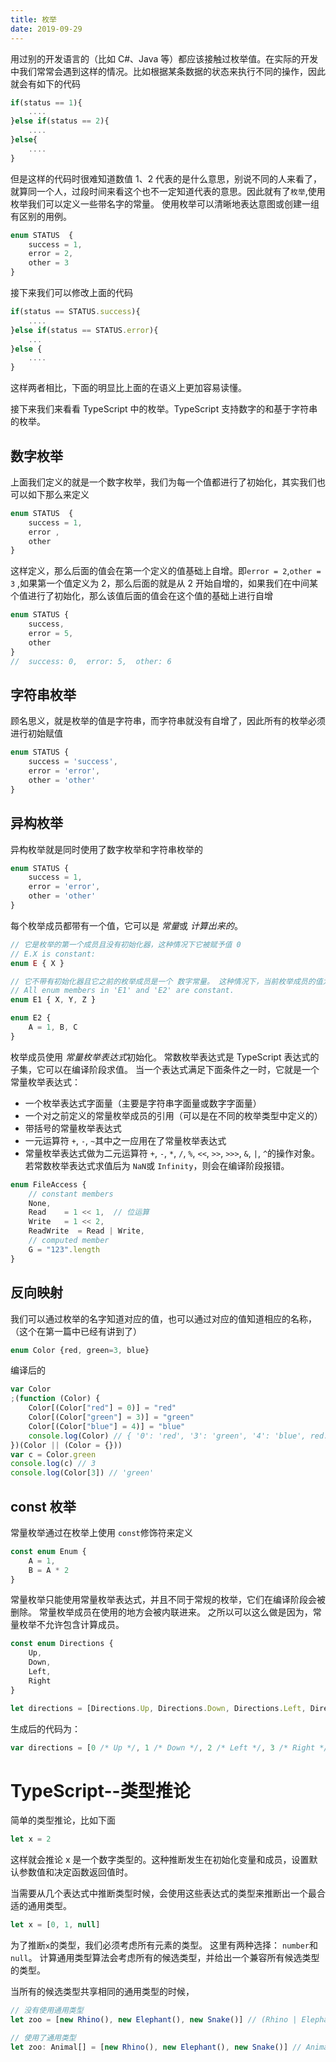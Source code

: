 ```yaml
---
title: 枚举
date: 2019-09-29
---
```


用过别的开发语言的（比如 C#、Java 等）都应该接触过枚举值。在实际的开发中我们常常会遇到这样的情况。比如根据某条数据的状态来执行不同的操作，因此就会有如下的代码

```js
if(status == 1){
    ....
}else if(status == 2){
    ....
}else{
    ....
}
```

但是这样的代码时很难知道数值 1、2 代表的是什么意思，别说不同的人来看了，就算同一个人，过段时间来看这个也不一定知道代表的意思。因此就有了`枚举`,使用枚举我们可以定义一些带名字的常量。 使用枚举可以清晰地表达意图或创建一组有区别的用例。

```js
enum STATUS  {
    success = 1,
    error = 2,
    other = 3
}
```

接下来我们可以修改上面的代码

```js
if(status == STATUS.success){
    ....
}else if(status == STATUS.error){
    ...
}else {
    ....
}
```

这样两者相比，下面的明显比上面的在语义上更加容易读懂。

接下来我们来看看 TypeScript 中的枚举。TypeScript 支持数字的和基于字符串的枚举。

## 数字枚举

上面我们定义的就是一个数字枚举，我们为每一个值都进行了初始化，其实我们也可以如下那么来定义

```js
enum STATUS  {
    success = 1,
    error ,
    other
}
```

这样定义，那么后面的值会在第一个定义的值基础上自增。即`error = 2`,`other = 3` ,如果第一个值定义为 2，那么后面的就是从 2 开始自增的，如果我们在中间某个值进行了初始化，那么该值后面的值会在这个值的基础上进行自增

```js
enum STATUS {
    success,
    error = 5,
    other
}
//  success: 0,  error: 5,  other: 6
```

## 字符串枚举

顾名思义，就是枚举的值是字符串，而字符串就没有自增了，因此所有的枚举必须进行初始赋值

```js
enum STATUS {
    success = 'success',
    error = 'error',
    other = 'other'
}
```

## 异构枚举

异构枚举就是同时使用了数字枚举和字符串枚举的

```js
enum STATUS {
    success = 1,
    error = 'error',
    other = 'other'
}
```

每个枚举成员都带有一个值，它可以是 *常量*或 _计算出来的_。

```js
// 它是枚举的第一个成员且没有初始化器，这种情况下它被赋予值 0
// E.X is constant:
enum E { X }

// 它不带有初始化器且它之前的枚举成员是一个 数字常量。 这种情况下，当前枚举成员的值为它上一个枚举成员的值加1
// All enum members in 'E1' and 'E2' are constant.
enum E1 { X, Y, Z }

enum E2 {
    A = 1, B, C
}
```

枚举成员使用 *常量枚举表达式*初始化。 常数枚举表达式是 TypeScript 表达式的子集，它可以在编译阶段求值。 当一个表达式满足下面条件之一时，它就是一个常量枚举表达式：

-   一个枚举表达式字面量（主要是字符串字面量或数字字面量）
-   一个对之前定义的常量枚举成员的引用（可以是在不同的枚举类型中定义的）
-   带括号的常量枚举表达式
-   一元运算符 `+`, `-`, `~`其中之一应用在了常量枚举表达式
-   常量枚举表达式做为二元运算符 `+`, `-`, `*`, `/`, `%`, `<<`, `>>`, `>>>`, `&`, `|`, `^`的操作对象。 若常数枚举表达式求值后为 `NaN`或 `Infinity`，则会在编译阶段报错。

```js
enum FileAccess {
    // constant members
    None,
    Read    = 1 << 1,  // 位运算
    Write   = 1 << 2,
    ReadWrite  = Read | Write,
    // computed member
    G = "123".length
}
```

## 反向映射

我们可以通过枚举的名字知道对应的值，也可以通过对应的值知道相应的名称，（这个在第一篇中已经有讲到了）

```js
enum Color {red, green=3, blue}
```

编译后的

```js
var Color
;(function (Color) {
    Color[(Color["red"] = 0)] = "red"
    Color[(Color["green"] = 3)] = "green"
    Color[(Color["blue"] = 4)] = "blue"
    console.log(Color) // { '0': 'red', '3': 'green', '4': 'blue', red: 0, green: 3, blue: 4 }
})(Color || (Color = {}))
var c = Color.green
console.log(c) // 3
console.log(Color[3]) // 'green'
```

## const 枚举

常量枚举通过在枚举上使用 `const`修饰符来定义

```js
const enum Enum {
    A = 1,
    B = A * 2
}
```

常量枚举只能使用常量枚举表达式，并且不同于常规的枚举，它们在编译阶段会被删除。 常量枚举成员在使用的地方会被内联进来。 之所以可以这么做是因为，常量枚举不允许包含计算成员。

```js
const enum Directions {
    Up,
    Down,
    Left,
    Right
}

let directions = [Directions.Up, Directions.Down, Directions.Left, Directions.Right]
```

生成后的代码为：

```js
var directions = [0 /* Up */, 1 /* Down */, 2 /* Left */, 3 /* Right */]
```

# TypeScript--类型推论

简单的类型推论，比如下面

```js
let x = 2
```

这样就会推论 x 是一个数字类型的。这种推断发生在初始化变量和成员，设置默认参数值和决定函数返回值时。

当需要从几个表达式中推断类型时候，会使用这些表达式的类型来推断出一个最合适的通用类型。

```js
let x = [0, 1, null]
```

为了推断`x`的类型，我们必须考虑所有元素的类型。 这里有两种选择： `number`和`null`。 计算通用类型算法会考虑所有的候选类型，并给出一个兼容所有候选类型的类型。

当所有的候选类型共享相同的通用类型的时候，

```js
// 没有使用通用类型
let zoo = [new Rhino(), new Elephant(), new Snake()] // (Rhino | Elephant | Snake)[]

// 使用了通用类型
let zoo: Animal[] = [new Rhino(), new Elephant(), new Snake()] // Animal[]
```
